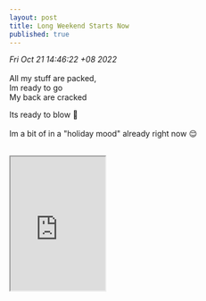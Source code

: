 ```yaml
---
layout: post
title: Long Weekend Starts Now
published: true
---
```

_Fri Oct 21 14:46:22 +08 2022_
<br>
<br>
All my stuff are packed,
<br>
Im ready to go
<br>
My back are cracked
<br>
<!--more-->
Its ready to blow 🤪
<br>
<br>
Im a bit of in a "holiday mood" already right now 😌
<br>
<br>
<iframe src="https://drive.google.com/file/d/1cTqnVMbJl-mXOYGztR5q8TYiPDOUJHZ6/preview" width="170" height="240" allow="autoplay"></iframe>

